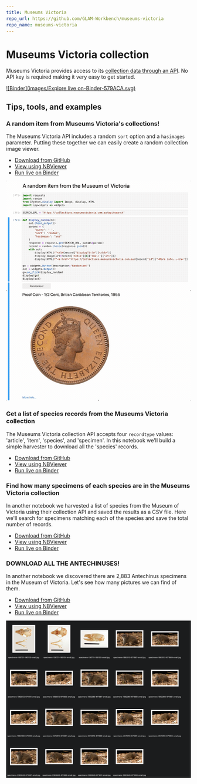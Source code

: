 ```yaml
---
title: Museums Victoria
repo_url: https://github.com/GLAM-Workbench/museums-victoria
repo_name: museums-victoria
---
```


# Museums Victoria collection

Museums Victoria provides access to its [collection data through an API](https://collections.museumsvictoria.com.au/developers). No API key is required making it very easy to get started.

[![Binder](images/Explore live on-Binder-579ACA.svg)](https://mybinder.org/v2/gh/GLAM-Workbench/museums-victoria/master?urlpath=lab)

## Tips, tools, and examples

### A random item from Museums Victoria's collections!

The Museums Victoria API includes a random `sort` option and a `hasimages` parameter. Putting these together we can easily create a random collection image viewer.

* [Download from GitHub](https://github.com/GLAM-Workbench/museums-victoria/blob/master/museumvic-random-item.ipynb)
* [View using NBViewer](https://nbviewer.jupyter.org/github/GLAM-Workbench/museums-victoria/blob/master/museumvic-random-item.ipynb)
* [Run live on Binder](https://mybinder.org/v2/gh/GLAM-Workbench/museums-victoria/master?urlpath=lab%2Ftree%2Fmuseumvic-random-item.ipynb)

![Screencap of random item notebook](images/museumsvic-random.gif)

### Get a list of species records from the Museums Victoria collection

The Museums Victoria collection API accepts four `recordtype` values: 'article', 'item', 'species', and 'specimen'. In this notebook we'll build a simple harvester to download all the 'species' records.

* [Download from GitHub](https://github.com/GLAM-Workbench/museums-victoria/blob/master/museumvic-get-a-list-of-species.ipynb)
* [View using NBViewer](https://nbviewer.jupyter.org/github/GLAM-Workbench/museums-victoria/blob/master/museumvic-get-a-list-of-species.ipynb)
* [Run live on Binder](https://mybinder.org/v2/gh/GLAM-Workbench/museums-victoria/master?urlpath=lab%2Ftree%2Fmuseumvic-get-a-list-of-species.ipynb)

### Find how many specimens of each species are in the Museums Victoria collection

In another notebook we harvested a list of species from the Museum of Victoria using their collection API and saved the results as a CSV file. Here we'll search for specimens matching each of the species and save the total number of records.

* [Download from GitHub](https://github.com/GLAM-Workbench/museums-victoria/blob/master/museumvic-find-specimens-of-each-species.ipynb)
* [View using NBViewer](https://nbviewer.jupyter.org/github/GLAM-Workbench/museums-victoria/blob/master/museumvic-find-specimens-of-each-species.ipynb)
* [Run live on Binder](https://mybinder.org/v2/gh/GLAM-Workbench/museums-victoria/master?urlpath=lab%2Ftree%2Fmuseumvic-find-specimens-of-each-species.ipynb)

### DOWNLOAD ALL THE ANTECHINUSES!

In another notebook we discovered there are 2,883 Antechinus specimens in the Museum of Victoria. Let's see how many pictures we can find of them.

* [Download from GitHub](https://github.com/GLAM-Workbench/museums-victoria/blob/master/museumvic-download-the-antechinuses.ipynb)
* [View using NBViewer](https://nbviewer.jupyter.org/github/GLAM-Workbench/museums-victoria/blob/master/museumvic-download-the-antechinuses.ipynb)
* [Run live on Binder](https://mybinder.org/v2/gh/GLAM-Workbench/museums-victoria/master?urlpath=lab%2Ftree%2Fmuseumvic-download-the-antechinuses.ipynb)

![Thumbnails of Antechinus photos](images/antechinus-images.png)
